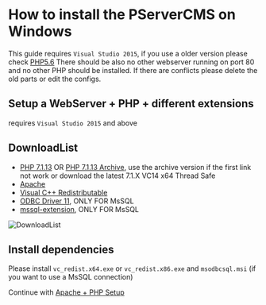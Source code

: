 # How to install the PServerCMS on Windows

This guide requires `Visual Studio 2015`, if you use a older version please check [PHP5.6](https://github.com/kokspflanze/pserverCMSFull/blob/42adaf1ed09d893345aec783b5ceb1fb4f4a9b7f/README.md)
There should be also no other webserver running on port 80 and no other PHP should be installed. If there are conflicts please delete the old parts or edit the configs.

## Setup a WebServer + PHP + different extensions

requires `Visual Studio 2015` and above

## DownloadList

- [PHP 7.1.13](http://windows.php.net/downloads/releases/php-7.1.13-Win32-VC14-x64.zip) OR [PHP 7.1.13 Archive](http://windows.php.net/downloads/releases/archives/php-7.1.13-Win32-VC14-x64.zip), use the archive version if the first link not work or download the latest 7.1.X VC14 x64 Thread Safe
- [Apache](http://www.apachehaus.com/cgi-bin/download.plx?dli=QTuBXWVBTQz0kentmWYZlSKVlUGR1Uwh2YUZVM)
- [Visual C++ Redistributable](https://www.microsoft.com/en-us/download/details.aspx?id=48145)
- [ODBC Driver 11](https://www.microsoft.com/en-us/download/details.aspx?id=36434), ONLY FOR MsSQL
- [mssql-extension](https://github.com/Microsoft/msphpsql/releases/download/4.1.5-Windows/7.1.zip), ONLY FOR MsSQL

![DownloadList](https://raw.github.com/kokspflanze/pserverCMSFull/master/doc/images/download.png)

## Install dependencies 

Please install `vc_redist.x64.exe` or `vc_redist.x86.exe` and  `msodbcsql.msi` (if you want to use a MsSQL connection)

Continue with [Apache + PHP Setup](https://github.com/kokspflanze/pserverCMSFull/blob/master/doc/windows-setup/APACHE.md)
